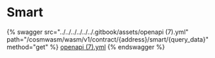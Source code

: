 # Smart

{% swagger src="../../../../../../.gitbook/assets/openapi (7).yml" path="/cosmwasm/wasm/v1/contract/{address}/smart/{query_data}" method="get" %}
[openapi (7).yml](<../../../../../../.gitbook/assets/openapi (7).yml>)
{% endswagger %}
